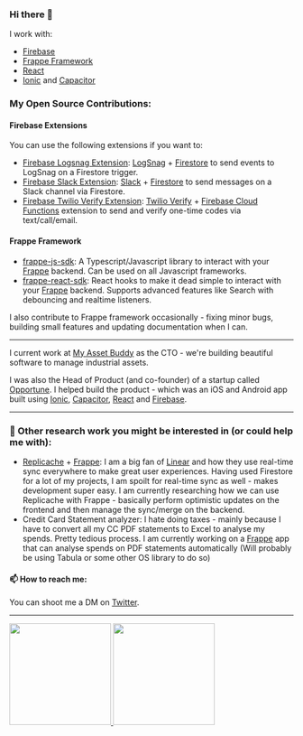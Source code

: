 ### Hi there 👋

I work with:

- [Firebase](https://firebase.google.com)
- [Frappe Framework](https://frappeframework.com)
- [React](https://reactjs.org)
- [Ionic](https://ionicframework.com) and [Capacitor](https://capacitorjs.com)

### My Open Source Contributions:


#### Firebase Extensions

You can use the following extensions if you want to:

- [Firebase Logsnag Extension](https://github.com/nikkothari22/firebase-logsnag-extension): [LogSnag](https://logsnag.com) + [Firestore](https://firebase.google.com/products/firestore) to send events to LogSnag on a Firestore trigger.
- [Firebase Slack Extension](https://github.com/nikkothari22/firebase-slack-extension): [Slack](https://slack.com) + [Firestore](https://firebase.google.com/products/firestore) to send messages on a Slack channel via Firestore.
- [Firebase Twilio Verify Extension](https://github.com/nikkothari22/firebase-twilio-verify-extension): [Twilio Verify](https://www.twilio.com/verify) + [Firebase Cloud Functions](https://firebase.google.com/products/functions) extension to send and verify one-time codes via text/call/email.


#### Frappe Framework

- [frappe-js-sdk](https://github.com/nikkothari22/frappe-js-sdk): A Typescript/Javascript library to interact with your [Frappe](https://frappeframework.com) backend. Can be used on all Javascript frameworks.
- [frappe-react-sdk](https://github.com/nikkothari22/frappe-react-sdk): React hooks to make it dead simple to interact with your [Frappe](https://frappeframework.com) backend. Supports advanced features like Search with debouncing and realtime listeners.

I also contribute to Frappe framework occasionally - fixing minor bugs, building small features and updating documentation when I can.

<hr/>

I current work at [My Asset Buddy](https://myassetbuddy.in/) as the CTO - we're building beautiful software to manage industrial assets. 

I was also the Head of Product (and co-founder) of a startup called [Opportune](https://opportune.co.in). I helped build the product - which was an iOS and Android app built using [Ionic](https://ionicframework.com), [Capacitor](https://capacitorjs.com), [React](https://reactjs.org) and [Firebase](https://firebase.google.com).

<hr/>

### 🚀  Other research work you might be interested in (or could help me with):

- [Replicache](https://replicache.dev) + [Frappe](https://frappeframework.com): I am a big fan of [Linear](https://linear.app) and how they use real-time sync everywhere to make great user experiences. Having used Firestore for a lot of my projects, I am spoilt for real-time sync as well - makes development super easy. I am currently researching how we can use Replicache with Frappe - basically perform optimistic updates on the frontend and then manage the sync/merge on the backend.
- Credit Card Statement analyzer: I hate doing taxes - mainly because I have to convert all my CC PDF statements to Excel to analyse my spends. Pretty tedious process. I am currently working on a [Frappe](https://frappeframework.com) app that can analyse spends on PDF statements automatically (Will probably be using Tabula or some other OS library to do so)


#### 📫 How to reach me:

You can shoot me a DM on [Twitter](https://twitter.com/nik_kothari22).

<hr/>

<a href="https://github.com/nikkothari22">
  <img height="180em" src="https://github-readme-stats.vercel.app/api?username=nikkothari22&theme=dark&show_icons=true" />
  <img height="180em" src="https://github-readme-stats.vercel.app/api/top-langs/?username=nikkothari22&theme=dark&layout=compact" />
</a>
<!--
**nikkothari22/nikkothari22** is a ✨ _special_ ✨ repository because its `README.md` (this file) appears on your GitHub profile.

Here are some ideas to get you started:

- 🔭 I’m currently working on ...
- 🌱 I’m currently learning ...
- 👯 I’m looking to collaborate on ...
- 🤔 I’m looking for help with ...
- 💬 Ask me about ...
- 📫 How to reach me: ...
- 😄 Pronouns: ...
- ⚡ Fun fact: ...
-->

